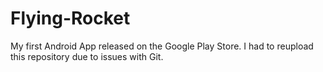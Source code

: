 # Flying-Rocket
My first Android App released on the Google Play Store. I had to reupload this repository due to issues with Git.
